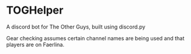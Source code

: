 # TOGHelper
A discord bot for The Other Guys, built using discord.py

Gear checking assumes certain channel names are being used and that players are on Faerlina.
